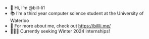 - 👋 Hi, I’m @bill-li1
- 📚 I’m a third year computer science student at the University of Waterloo
- 👀 For more about me, check out https://billli.me/
- 👨🏻‍💻 Currently seeking Winter 2024 internships!

<!---
bill-li1/bill-li1 is a ✨ special ✨ repository because its `README.md` (this file) appears on your GitHub profile.
You can click the Preview link to take a look at your changes.
--->
